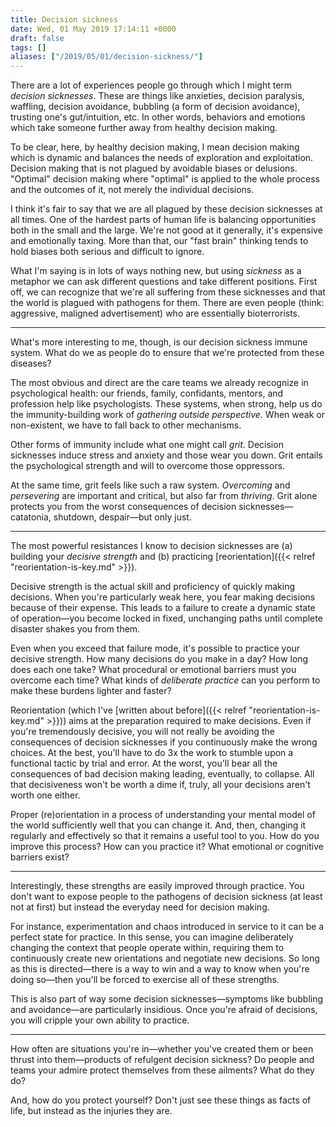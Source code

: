 ```yaml
---
title: Decision sickness
date: Wed, 01 May 2019 17:14:11 +0000
draft: false
tags: []
aliases: ["/2019/05/01/decision-sickness/"]
---
```


There are a lot of experiences people go through which I might term _decision sicknesses_. These are things like anxieties, decision paralysis, waffling, decision avoidance, bubbling (a form of decision avoidance), trusting one's gut/intuition, etc. In other words, behaviors and emotions which take someone further away from healthy decision making.

To be clear, here, by healthy decision making, I mean decision making which is dynamic and balances the needs of exploration and exploitation. Decision making that is not plagued by avoidable biases or delusions. "Optimal" decision making where "optimal" is applied to the whole process and the outcomes of it, not merely the individual decisions.

I think it's fair to say that we are all plagued by these decision sicknesses at all times. One of the hardest parts of human life is balancing opportunities both in the small and the large. We're not good at it generally, it's expensive and emotionally taxing. More than that, our "fast brain" thinking tends to hold biases both serious and difficult to ignore.

What I'm saying is in lots of ways nothing new, but using _sickness_ as a metaphor we can ask different questions and take different positions. First off, we can recognize that we're all suffering from these sicknesses and that the world is plagued with pathogens for them. There are even people (think: aggressive, maligned advertisement) who are essentially bioterrorists.

---

What's more interesting to me, though, is our decision sickness immune system. What do we as people do to ensure that we're protected from these diseases?

The most obvious and direct are the care teams we already recognize in psychological health: our friends, family, confidants, mentors, and profession help like psychologists. These systems, when strong, help us do the immunity-building work of _gathering outside perspective_. When weak or non-existent, we have to fall back to other mechanisms.

Other forms of immunity include what one might call _grit_. Decision sicknesses induce stress and anxiety and those wear you down. Grit entails the psychological strength and will to overcome those oppressors.

At the same time, grit feels like such a raw system. _Overcoming_ and _persevering_ are important and critical, but also far from _thriving_. Grit alone protects you from the worst consequences of decision sicknesses—catatonia, shutdown, despair—but only just.

---

The most powerful resistances I know to decision sicknesses are (a) building your _decisive strength_ and (b) practicing [reorientation]({{< relref "reorientation-is-key.md" >}}).

Decisive strength is the actual skill and proficiency of quickly making decisions. When you're particularly weak here, you fear making decisions because of their expense. This leads to a failure to create a dynamic state of operation—you become locked in fixed, unchanging paths until complete disaster shakes you from them.

Even when you exceed that failure mode, it's possible to practice your decisive strength. How many decisions do you make in a day? How long does each one take? What procedural or emotional barriers must you overcome each time? What kinds of _deliberate practice_ can you perform to make these burdens lighter and faster?

Reorientation (which I've [written about before]({{< relref "reorientation-is-key.md" >}})) aims at the preparation required to make decisions. Even if you're tremendously decisive, you will not really be avoiding the consequences of decision sicknesses if you continuously make the wrong choices. At the best, you'll have to do 3x the work to stumble upon a functional tactic by trial and error. At the worst, you'll bear all the consequences of bad decision making leading, eventually, to collapse. All that decisiveness won't be worth a dime if, truly, all your decisions aren't worth one either.

Proper (re)orientation in a process of understanding your mental model of the world sufficiently well that you can change it. And, then, changing it regularly and effectively so that it remains a useful tool to you. How do you improve this process? How can you practice it? What emotional or cognitive barriers exist?

---

Interestingly, these strengths are easily improved through practice. You don't want to expose people to the pathogens of decision sickness (at least not at first) but instead the everyday need for decision making.

For instance, experimentation and chaos introduced in service to it can be a perfect state for practice. In this sense, you can imagine deliberately changing the context that people operate within, requiring them to continuously create new orientations and negotiate new decisions. So long as this is directed—there is a way to win and a way to know when you're doing so—then you'll be forced to exercise all of these strengths.

This is also part of way some decision sicknesses—symptoms like bubbling and avoidance—are particularly insidious. Once you're afraid of decisions, you will cripple your own ability to practice.

---

How often are situations you're in—whether you've created them or been thrust into them—products of refulgent decision sickness? Do people and teams your admire protect themselves from these ailments? What do they do?

And, how do you protect yourself? Don't just see these things as facts of life, but instead as the injuries they are.

